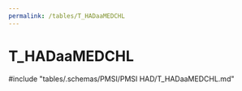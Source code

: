 ```yaml
---
permalink: /tables/T_HADaaMEDCHL
---
```

# T\_HADaaMEDCHL
<!-- SPDX-License-Identifier: MPL-2.0 -->

<!-- ATTENTION : Ne pas supprimer ou modifier la ligne ci-dessous -->
#include "tables/.schemas/PMSI/PMSI HAD/T_HADaaMEDCHL.md"
<!-- ATTENTION : Ne pas supprimer ou modifier la ligne ci-dessus -->
